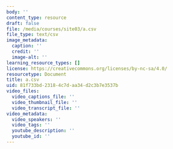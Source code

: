 ```yaml
---
body: ''
content_type: resource
draft: false
file: /media/courses/site03/a.csv
file_type: text/csv
image_metadata:
  caption: ''
  credit: ''
  image-alt: ''
learning_resource_types: []
license: https://creativecommons.org/licenses/by-nc-sa/4.0/
resourcetype: Document
title: a.csv
uid: 81f733bd-2318-4c7d-aa34-d2c3b7e3537b
video_files:
  video_captions_file: ''
  video_thumbnail_file: ''
  video_transcript_file: ''
video_metadata:
  video_speakers: ''
  video_tags: ''
  youtube_description: ''
  youtube_id: ''
---
```

